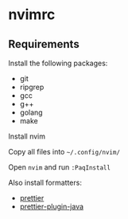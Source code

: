# nvimrc

## Requirements

Install the following packages:

- git
- ripgrep
- gcc
- g++
- golang
- make

Install nvim

Copy all files into `~/.config/nvim/`

Open `nvim` and run `:PaqInstall`

Also install formatters:

- [prettier](https://prettier.io/docs/en/install.html)
- [prettier-plugin-java](https://github.com/jhipster/prettier-java)
